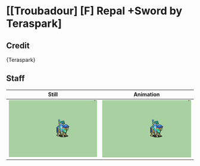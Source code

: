 # [\[Troubadour\] \[F\] Repal +Sword by Teraspark]

## Credit

{Teraspark}
	
## Staff

| Still | Animation |
| :---: | :-------: |
| ![Staff still](./Staff_000.png) | ![Staff animation](./Staff.gif) |
